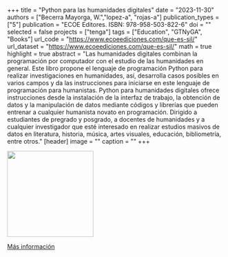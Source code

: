 +++
title = "Python para las humanidades digitales"
date = "2023-11-30"
authors = ["Becerra Mayorga, W.","lopez-a", "rojas-a"]
publication_types = ["5"]
publication = "ECOE Editores. ISBN: 978-958-503-822-6"
doi = ""
selected = false
projects = ["tenga"]
tags = ["Education", "GTNyGA", "Books"]
url_code = "https://www.ecoeediciones.com/que-es-sil/"
url_dataset = "https://www.ecoeediciones.com/que-es-sil/"
math = true
highlight = true
abstract = "Las humanidades digitales combinan la programación por computador con el estudio de las humanidades en general. Este libro propone el lenguaje de programación Python para realizar investigaciones en humanidades, así, desarrolla casos posibles en varios campos y da las instrucciones para iniciarse en este lenguaje de programación para humanistas. Python para humanidades digitales ofrece instrucciones desde la instalación de la interfaz de trabajo, la obtención de datos y la manipulación de datos mediante códigos y librerías que pueden entrenar a cualquier humanista novato en programación. Dirigido a estudiantes de pregrado y posgrado, a docentes de humanidades y a cualquier investigador que esté interesado en realizar estudios masivos de datos en literatura, historia, música, artes visuales, educación, bibliometría, entre otros."
[header]
image = ""
caption = ""
+++


<img src="https://www.ecoeediciones.com/wp-content/uploads/2023/11/9789585038226-9789585038233-python-para-las-humanidades-digitales-1ra-edicion.png"  width="200"/>

[Más información](https://www.ecoeediciones.com/libros/python-para-las-humanidades-digitales-1ra-edicion-ebook/)




